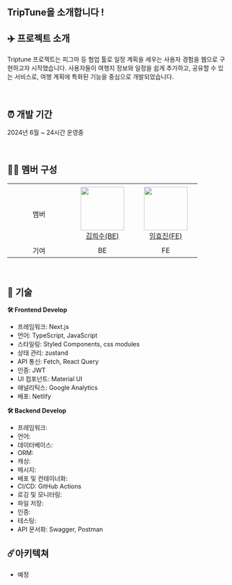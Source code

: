 ## TripTune을 소개합니다 ! 

## ✈️ 프로젝트 소개
Triptune 프로젝트는 피그마 등 협업 툴로 일정 계획을 세우는 사용자 경험을 웹으로 구현하고자 시작했습니다. 사용자들이 여행지 정보와 일정을 쉽게 추가하고, 공유할 수 있는 서비스로, 여행 계획에 특화된 기능을 중심으로 개발되었습니다.

<br>

## ⏰ 개발 기간
2024년 6월 ~ 24시간 운영중

<br>

## 👩‍💻 멤버 구성
<table>
<tr height="140px">
    <td align="center" width="130px">
        멤버
    </td>
    <td align="center" width="130px">
        <a href="https://github.com/ulsandonghun"><img height="100px" width="100px" src="https://avatars.githubusercontent.com/soyamilk0705"/></a>
        <br />
        <a href="https://github.com/soyamilk0705">김희수(BE)</a>
    </td>
    <td align="center" width="130px">
        <a href="https://github.com/hyo814"><img height="100px" width="100px" src="https://avatars.githubusercontent.com/hyo814"/></a>
        <br />
        <a href="https://github.com/hyo814">임효진(FE)</a>
    </td>
</tr>
<tr>
    <td align="center" width="130px">
        기여
    </td>
    <td align="center" width="130px">
        BE
    </td>
    <td align="center" width="130px">
        FE
    </td>
</tr>
</table>


<br>

## 📌 기술
**🛠 Frontend Develop** <br>
- 프레임워크: Next.js
- 언어: TypeScript, JavaScript
- 스타일링: Styled Components, css modules
- 상태 관리: zustand
- API 통신: Fetch, React Query
- 인증: JWT
- UI 컴포넌트: Material UI
- 애널리틱스: Google Analytics
- 배포: Netlify

 **🛠 Backend Develop** <br>
- 프레임워크: 
- 언어: 
- 데이터베이스: 
- ORM: 
- 캐싱:
- 메시지: 
- 배포 및 컨테이너화: 
- CI/CD: GitHub Actions
- 로깅 및 모니터링: 
- 파일 저장: 
- 인증: 
- 테스팅: 
- API 문서화: Swagger, Postman

## ☄️아키텍쳐
- 예정

